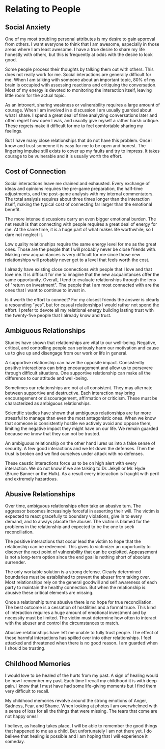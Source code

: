 # Relating to People

## Social Anxiety

One of my most troubling personal attributes is my desire to gain approval from others.  I want
everyone to think that I am awesome, especially in those areas where I am least awesome.   I have a
true desire to share my life honestly with others, but this is frequently at odds with the desire
to look good.

Some people process their thoughts by talking them out with others.  This does not really work for
me. Social interactions are generally difficult for me. When I am talking with someone about an
important topic, 80% of my brain is occupied with assessing reactions and critiquing the
conversation.  Most  of my energy is devoted to monitoring the interaction itself, leaving little
room for the actual topic. 

As an introvert, sharing weakness or vulnerability requires a large amount of courage.  When I am
involved in a discussion I am usually guarded about what I share. I spend a great deal of time
analyzing conversations later and often regret how open I was, and usually give myself a rather
harsh critique. These regrets make it difficult for me to feel comfortable sharing my feelings.

But I have many close relationships that do not have this problem.  Once I know and trust someone it
is easy for me to be open and honest.  The lingering impulse still exists to cover up my faults and
try to impress.  It takes courage to be vulnerable and it is usually worth the effort.


## Cost of Connection

Social interactions leave me drained and exhausted.  Every exchange of ideas and opinions requires
the pre-game preparation, the half-time adjustments, and the post-game analysis with my internal
commentators.  The total analysis requires about three times longer than the interaction itself,
making the typical cost of connecting far larger than the emotional benefit.

The more intense discussions carry an even bigger emotional burden.  The net result is that
connecting with people requires a great deal of  energy for me. At the same time, it is a huge part
of what makes life worthwhile, so I dare not neglect it.

Low quality relationships require the same energy level for me as the great ones. Those are the
people that I will probably never be close friends with. Making new acquaintances  is very
difficult for me since those new relationships will probably never get to a level that feels worth
the cost.

I already have existing close connections with people that I love and that love me.  It is difficult
for me to imagine that the new acquaintances offer the same opportunity. Overall, I tend to
evaluate relationships through the lens of "return on investment". The people that I am most
connected with are the ones that I want to continue to invest in.

Is it worth the effort to connect?  For my closest friends the answer is clearly a resounding "yes",
but for casual relationships I would rather not spend the effort. I prefer to devote all my
relational energy building lasting trust with the twenty-five people that I already know and
trust.


## Ambiguous Relationships

Studies have shown that relationships are vital to our well-being.  Negative, critical, and
controlling people can seriously harm our motivation and cause us to give up and disengage from our
work or life in general.

A supportive relationship can have the opposite impact.  Consistently positive interactions can
bring encouragement and allow us to persevere through difficult situations.  One supportive
relationship can make all the difference to our attitude and well-being.

Sometimes our relationships are not at all consistent.  They may alternate between supportive and
destructive.  Each interaction may bring encouragement or discouragement, affirmation or criticism.
These must be characterized as ambiguous relationships. 

Scientific studies have shown that ambiguous relationships are far more stressful to manage than
even the most antagonistic ones.  When we know that someone is consistently hostile we actively
avoid and oppose them, limiting the negative impact they might have on our life.  We remain guarded
because we know that they can not be trusted.

An ambiguous relationship on the other hand lures us into a false sense of security.  A few good
interactions and we let down the defenses.  Then the trust is broken and we find ourselves under
attack with no defenses.

These caustic interactions force us to be on high alert with every interaction. We do not know if we
are talking to Dr. Jekyll or Mr. Hyde (Bruce Banner or the Hulk).  As a result every interaction is
fraught with peril and extremely hazardous.


## Abusive Relationships

Over time, ambiguous relationships often take an abusive turn.  The aggressor becomes  increasingly
forceful in asserting their will. The victim is expected to react gracefully to boundary
violations, give in to every demand, and to always placate the abuser.  The victim is blamed for
the problems in the relationship and expected to be the one to seek reconciliation.

The positive interactions that occur lead the victim to hope that the relationship can be  redeemed.
This gives to victimizer an opportunity to discover the next point of vulnerability that can be
exploited.  Appeasement is not a long-term option since the end goal is nothing short of absolute
surrender.

The only workable solution is a strong defense. Clearly determined boundaries must be established to
prevent the abuser from taking over.  Most relationships rely on the general goodwill and self
awareness of each party to maintain the healthy  connection.  But when the relationship is abusive
these critical elements are missing.

Once a relationship turns abusive there is no hope for true reconciliation.  The best outcome is a
cessation of hostilities and a formal truce.  This kind of interaction requires a huge amount of
emotional investment and by necessity must be limited.  The victim must determine how often to
interact with the abuser and control the circumstances to match.

Abusive relationships have left me unable to fully trust people.  The effect of these harmful
interactions has spilled over into other relationships. I feel attacked and threatened when there
is no good reason.  I am guarded when I should be trusting.


## Childhood Memories

I would love to be healed of the hurts from my past.  A sign of healing would be how I remember my
past.  Each time I recall my childhood it is with deep pain. I know that I must have had some
life-giving moments but I find them very difficult to recall.

My childhood memories revolve around the strong emotions of Anger, Sadness, Fear, and Shame.  When
looking at photos I am overwhelmed with a sense of loss for all the things that were missing.  The
tears that come are not happy ones!

I believe, as healing takes place, I will be able to remember the good things that happened to me as
a child.  But unfortunately I am not there yet.  I do believe that healing is possible and I am
hoping that I will experience it someday.


